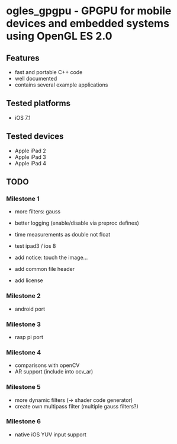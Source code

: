 # ogles_gpgpu - GPGPU for mobile devices and embedded systems using OpenGL ES 2.0

## Features

* fast and portable C++ code
* well documented
* contains several example applications

## Tested platforms

* iOS 7.1

## Tested devices

* Apple iPad 2
* Apple iPad 3
* Apple iPad 4

## TODO

### Milestone 1

* more filters: gauss

* better logging (enable/disable via preproc defines)
* time measurements as double not float

* test ipad3 / ios 8

* add notice: touch the image...

* add common file header
* add license

### Milestone 2

* android port

### Milestone 3

* rasp pi port

### Milestone 4

* comparisons with openCV
* AR support (include into ocv_ar)

### Milestone 5

* more dynamic filters (-> shader code generator)
* create own multipass filter (multiple gauss filters?)

### Milestone 6

* native iOS YUV input support